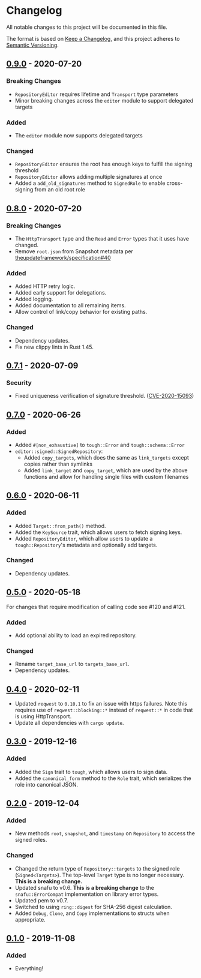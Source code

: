 # Changelog
All notable changes to this project will be documented in this file.

The format is based on [Keep a Changelog](https://keepachangelog.com/en/1.0.0/),
and this project adheres to [Semantic Versioning](https://semver.org/spec/v2.0.0.html).

## [0.9.0] - 2020-07-20
### Breaking Changes
- `RepositoryEditor` requires lifetime and `Transport` type parameters
- Minor breaking changes across the `editor` module to support delegated targets

### Added
- The `editor` module now supports delegated targets

### Changed
- `RepositoryEditor` ensures the root has enough keys to fulfill the signing threshold
- `RepositoryEditor` allows adding multiple signatures at once
- Added a `add_old_signatures` method to `SignedRole` to enable cross-signing from an old root role

## [0.8.0] - 2020-07-20
### Breaking Changes
- The `HttpTransport` type and the `Read` and `Error` types that it uses have changed.
- Remove `root.json` from Snapshot metadata per [theupdateframework/specification#40](https://github.com/theupdateframework/specification/pull/40) 

### Added
- Added HTTP retry logic.
- Added early support for delegations.
- Added logging.
- Added documentation to all remaining items.
- Allow control of link/copy behavior for existing paths.

### Changed
- Dependency updates.
- Fix new clippy lints in Rust 1.45.

## [0.7.1] - 2020-07-09

### Security
- Fixed uniqueness verification of signature threshold. ([CVE-2020-15093](https://github.com/awslabs/tough/security/advisories/GHSA-5q2r-92f9-4m49))

## [0.7.0] - 2020-06-26

### Added
- Added `#[non_exhaustive]` to `tough::Error` and `tough::schema::Error`
- `editor::signed::SignedRepository`:
  - Added `copy_targets`, which does the same as `link_targets` except copies rather than symlinks
  - Added `link_target` and `copy_target`, which are used by the above functions and allow for handling single files with custom filenames

## [0.6.0] - 2020-06-11

### Added
- Added `Target::from_path()` method.
- Added the `KeySource` trait, which allows users to fetch signing keys.
- Added `RepositoryEditor`, which allow users to update a `tough::Repository`'s metadata and optionally add targets.

### Changed
- Dependency updates.

## [0.5.0] - 2020-05-18

For changes that require modification of calling code see #120 and #121.

### Added
- Add optional ability to load an expired repository.

### Changed
- Rename `target_base_url` to `targets_base_url`.
- Dependency updates.

## [0.4.0] - 2020-02-11
- Updated `reqwest` to `0.10.1` to fix an issue with https failures. Note this requires use of `reqwest::blocking::*` instead of `reqwest::*` in code that is using HttpTransport.
- Update all dependencies with `cargo update`.

## [0.3.0] - 2019-12-16
### Added
- Added the `Sign` trait to `tough`, which allows users to sign data.
- Added the `canonical_form` method to the `Role` trait, which serializes the role into canonical JSON.

## [0.2.0] - 2019-12-04
### Added
- New methods `root`, `snapshot`, and `timestamp` on `Repository` to access the signed roles.

### Changed
- Changed the return type of `Repository::targets` to the signed role (`Signed<Targets>`). The top-level `Target` type is no longer necessary. **This is a breaking change.**
- Updated snafu to v0.6. **This is a breaking change** to the `snafu::ErrorCompat` implementation on library error types.
- Updated pem to v0.7.
- Switched to using `ring::digest` for SHA-256 digest calculation.
- Added `Debug`, `Clone`, and `Copy` implementations to structs when appropriate.

## [0.1.0] - 2019-11-08
### Added
- Everything!

[Unreleased]: https://github.com/awslabs/tough/compare/tough-v0.9.0...HEAD
[0.9.0]: https://github.com/awslabs/tough/compare/tough-v0.8.0...tough-v0.9.0
[0.8.0]: https://github.com/awslabs/tough/compare/tough-v0.7.1...tough-v0.8.0
[0.7.1]: https://github.com/awslabs/tough/compare/tough-v0.7.0...tough-v0.7.1
[0.7.0]: https://github.com/awslabs/tough/compare/tough-v0.6.0...tough-v0.7.0
[0.6.0]: https://github.com/awslabs/tough/compare/tough-v0.5.0...tough-v0.6.0
[0.5.0]: https://github.com/awslabs/tough/compare/tough-v0.4.0...tough-v0.5.0
[0.4.0]: https://github.com/awslabs/tough/compare/tough-v0.3.0...tough-v0.4.0
[0.3.0]: https://github.com/awslabs/tough/compare/tough-v0.2.0...tough-v0.3.0
[0.2.0]: https://github.com/awslabs/tough/compare/tough-v0.1.0...tough-v0.2.0
[0.1.0]: https://github.com/awslabs/tough/releases/tag/tough-v0.1.0
